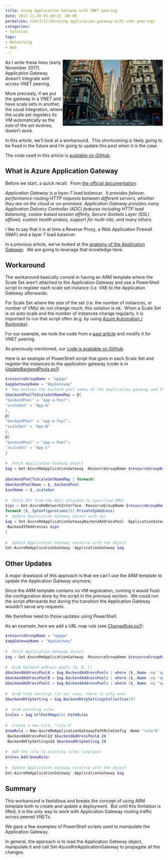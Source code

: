 ```yaml
---
title: Using Application Gateway with VNET peering
date: 2017-11-20 03:30:23 -08:00
permalink: /2017/11/20/using-application-gateway-with-vnet-peering/
categories:
- Solution
tags:
- Networking
- Web
---
```

<a href="/assets/posts/2017/4/using-application-gateway-with-vnet-peering/pexels-photo-3747101.jpg"><img style="border:0 currentcolor;float:right;display:inline;background-image:none;" title="pexels-photo-374710[1]" src="/assets/posts/2017/4/using-application-gateway-with-vnet-peering/pexels-photo-3747101_thumb.jpg" alt="pexels-photo-374710[1]" width="320" height="211" align="right" border="0" /></a>As I write these lines (early November 2017), Application Gateway doesn’t integrate well across VNET peering.

More precisely, if we put the gateway in a VNET and have scale sets in another, the usual integration, where the scale set registers its VM automatically as the size of the set evolves, doesn’t work.

In this article, we’ll look at a workaround.  This shortcoming is likely going to be fixed in the future and I’m going to update this post when it is the case.

The code used in this article is <a href="https://github.com/vplauzon/app-gateway/tree/master/multi-vnets-vmss" target="_blank" rel="noopener">available on GitHub</a>.
<h2>What is Azure Application Gateway</h2>
Before we start, a quick recall.  From <a href="https://docs.microsoft.com/en-us/azure/application-gateway/application-gateway-create-gateway-arm">the official documentation</a>:

<em>Application Gateway is a layer-7 load balancer.  It provides failover, performance-routing HTTP requests between different servers, whether they are on the cloud or on-premises. Application Gateway provides many Application Delivery Controller (ADC) features including HTTP load balancing, cookie-based session affinity, Secure Sockets Layer (SSL) offload, custom health probes, support for multi-site, and many others.</em>

I like to say that it is at time a Reverse Proxy, a Web Application Firewall (WAF) and a layer 7 load balancer.

In a previous article, we’ve looked at the <a href="https://vincentlauzon.com/2017/07/17/azure-application-gateway-anatomy/">anatomy of the Application Gateway</a>.  We are going to leverage that knowledge here.
<h2>Workaround</h2>
The workaround basically consist in having an ARM template where the Scale Set aren’t attached to the Application Gateway and use a PowerShell script to register each scale set instance (i.e. VM) to the Application Gateway afterwards.

For Scale Set where the size of the set (i.e. the number of instances, or number of VMs) do not change much, this solution is ok.  When a Scale Set is on auto scale and the number of instances change regularly, it is important to run that script often (e.g. by using <a href="https://vincentlauzon.com/2015/11/01/azure-runbook-a-complete-simple-example/">Azure Automation / Runbooks</a>).

For our example, we took the code from a <a href="https://vincentlauzon.com/2017/05/08/url-routing-with-azure-application-gateway/">past article</a> and modify it for VNET peering.

As previously mentioned, our <a href="https://github.com/vplauzon/app-gateway/tree/master/multi-vnets-vmss" target="_blank" rel="noopener">code is available on GitHub</a>.

Here is an example of PowerShell script that goes in each Scale Set and register the instances to the application gateway (code is in <a href="https://github.com/vplauzon/app-gateway/blob/master/multi-vnets-vmss/UpdateBackendPools.ps1" target="_blank" rel="noopener">UpdateBackendPools.ps1</a>)

```PowerShell
$resourceGroupName = "appgw"
$appGatewayName = "AppGateway"
#  Map between the backend pool names of the Application gateway and the scale set names
$backendPoolToScaleSetNameMap = @{
"backendPool" = "app-a-Pool";
"scaleSet" = "App-A"
},
@{
"backendPool" = "app-b-Pool";
"scaleSet" = "App-B"
},
@{
"backendPool" = "app-c-Pool";
"scaleSet" = "App-C"
}

#  Fetch Application Gateway object
$ag = Get-AzureRmApplicationGateway -ResourceGroupName $resourceGroupName -Name $appGatewayName

$backendPoolToScaleSetNameMap | foreach{
$backendPoolName = $_.backendPool
$setName = $_.scaleSet

#  Fetch IPs from the NICs attached to specified VMSS
$ips = Get-AzureRmNetworkInterface -ResourceGroupName $resourceGroupName -VirtualMachineScaleSetName $setName |
foreach {$_.IpConfigurations[0].PrivateIpAddress}
#  Update Application Gateway object with ips
$ag = Set-AzureRmApplicationGatewayBackendAddressPool -ApplicationGateway $ag -Name $backendPoolName `
-BackendIPAddresses $ips
}

#  Update Application Gateway resource with the object
Set-AzureRmApplicationGateway -ApplicationGateway $ag
```

<h2>Other Updates</h2>
A major drawback of this approach is that we can’t use the ARM template to update the Application Gateway anymore.

Since the ARM template contains no VM registration, running it would flush the configuration done by the script in the previous section.  We could run the script afterwards but during the transition the Application Gateway wouldn’t serve any requests.

We therefore need to those updates using PowerShell.

As an example, here we add a URL map rule (see <a href="https://github.com/vplauzon/app-gateway/blob/master/multi-vnets-vmss/ChangeRule.ps1" target="_blank" rel="noopener">ChangeRule.ps1</a>):

```PowerShell
$resourceGroupName = "appgw"
$appGatewayName = "AppGateway"

#  Fetch Application Gateway object
$ag = Get-AzureRmApplicationGateway -ResourceGroupName $resourceGroupName -Name $appGatewayName

#  Grab backend address pools (A, B, C)
$backendAddressPoolA = $ag.BackendAddressPools | where {$_.Name -eq "app-a-Pool"}
$backendAddressPoolB = $ag.BackendAddressPools | where {$_.Name -eq "app-b-Pool"}
$backendAddressPoolC = $ag.BackendAddressPools | where {$_.Name -eq "app-c-Pool"}

#  Grab http settings (in our case, there is only one)
$backendHttpSetting = $ag.BackendHttpSettingsCollection[0]

#  Grab existing rules
$rules = $ag.UrlPathMaps[0].PathRules

#  Create a new rule, "rule-D"
$newRule = New-AzureRmApplicationGatewayPathRuleConfig -Name "rule-D" -Paths "/d/*" `
-BackendAddressPoolId $backendAddressPoolA.Id `
-BackendHttpSettingsId $backendHttpSetting.Id

#  Add the rule to existing rules (inplace)
$rules.Add($newRule)

#  Update Application Gateway resource with the object
Set-AzureRmApplicationGateway -ApplicationGateway $ag
```

<h2>Summary</h2>
This workaround is fastidious and breaks the concept of using ARM template both to create and update a deployment.  But until this limitation is lifted, it is the only way to work with Application Gateway routing traffic across peered VNETs.

We gave a few examples of PowerShell scripts used to manipulate the Application Gateway.

In general, the approach is to load the Application Gateway object, manipulate it and call Set-AzureRmApplicationGateway to propagate all the changes.